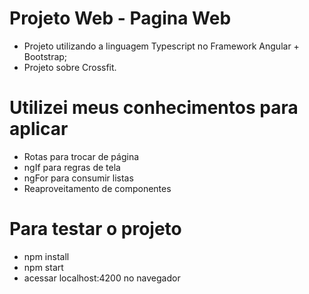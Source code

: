 # Projeto Web - Pagina Web 

- Projeto utilizando a linguagem Typescript no Framework Angular + Bootstrap;
- Projeto sobre Crossfit.  

# Utilizei meus conhecimentos para aplicar

- Rotas para trocar de página
- ngIf para regras de tela
- ngFor para consumir listas
- Reaproveitamento de componentes

# Para testar o projeto

- npm install
- npm start
- acessar localhost:4200 no navegador
